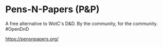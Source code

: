 # Pens-N-Papers (P&P)
A free alternative to WotC's D&amp;D. By the community, for the community.
#OpenDnD

https://pensnpapers.org/
